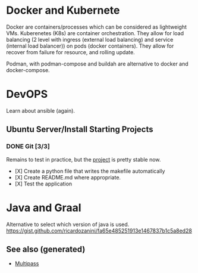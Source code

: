 # Docker and Kubernete

Docker are containers/processes which can be considered as lightweight
VMs. Kuberenetes (K8s) are container orchestration. They allow for load
balancing (2 level with ingress (external load balancing) and service
(internal load balancer)) on pods (docker containers). They allow for
recover from failure for resource, and rolling update.

Podman, with podman-compose and buildah are alternative to docker and
docker-compose.

# DevOPS

Learn about ansible (again).

## Ubuntu Server/Install Starting Projects

### <span class="done DONE">DONE</span> Git \[3/3\]

Remains to test in practice, but the
[project](https://github.com/davidpham87/new-ubuntu-config) is pretty
stable now.

  - \[X\] Create a python file that writes the makefile automatically
  - \[X\] Create README.md where appropriate.
  - \[X\] Test the application

# Java and Graal

Alternative to select which version of java is used.
<https://gist.github.com/ricardozanini/fa65e485251913e1467837b1c5a8ed28>

## See also (generated)

  - [Multipass](./20200505093126-multipass.md)
